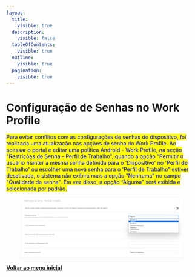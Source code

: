 ```yaml
---
layout:
  title:
    visible: true
  description:
    visible: false
  tableOfContents:
    visible: true
  outline:
    visible: true
  pagination:
    visible: true
---
```


# Configuração de Senhas no Work Profile

<mark style="color:blue;">Para evitar conflitos com as configurações de senhas do dispositivo, foi realizada uma atualização nas opções de senha do Work Profile. Ao acessar o portal e editar uma política Android - Work Profile, na seção "Restrições de Senha - Perfil de Trabalho", quando a opção “Permitir o usuário manter a mesma senha definida para o 'Dispositivo' no 'Perfil de Trabalho' ou escolher uma nova senha para o 'Perfil de Trabalho” estiver desativada, o sistema não exibirá mais a opção “Nenhuma” no campo "Qualidade da senha". Em vez disso, a opção “Alguma” será exibida e selecionada por padrão.</mark>

<figure><img src="../../.gitbook/assets/image (216).png" alt=""><figcaption></figcaption></figure>

[**Voltar ao menu inicial**](./)
